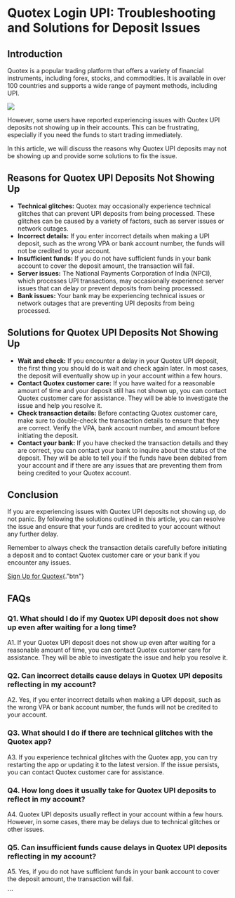 # Quotex Login UPI: Troubleshooting and Solutions for Deposit Issues

## Introduction

Quotex is a popular trading platform that offers a variety of financial
instruments, including forex, stocks, and commodities. It is available
in over 100 countries and supports a wide range of payment methods,
including UPI.

[![](https://static.quotex.io/files/12_en/300_250.jpg)](https://traff.sbs/brokerqxlid)

However, some users have reported experiencing issues with Quotex UPI
deposits not showing up in their accounts. This can be frustrating,
especially if you need the funds to start trading immediately.

In this article, we will discuss the reasons why Quotex UPI deposits may
not be showing up and provide some solutions to fix the issue.

## Reasons for Quotex UPI Deposits Not Showing Up

-   **Technical glitches:** Quotex may occasionally experience technical
    glitches that can prevent UPI deposits from being processed. These
    glitches can be caused by a variety of factors, such as server
    issues or network outages.
-   **Incorrect details:** If you enter incorrect details when making a
    UPI deposit, such as the wrong VPA or bank account number, the funds
    will not be credited to your account.
-   **Insufficient funds:** If you do not have sufficient funds in your
    bank account to cover the deposit amount, the transaction will fail.
-   **Server issues:** The National Payments Corporation of India
    (NPCI), which processes UPI transactions, may occasionally
    experience server issues that can delay or prevent deposits from
    being processed.
-   **Bank issues:** Your bank may be experiencing technical issues or
    network outages that are preventing UPI deposits from being
    processed.

## Solutions for Quotex UPI Deposits Not Showing Up

-   **Wait and check:** If you encounter a delay in your Quotex UPI
    deposit, the first thing you should do is wait and check again
    later. In most cases, the deposit will eventually show up in your
    account within a few hours.
-   **Contact Quotex customer care:** If you have waited for a
    reasonable amount of time and your deposit still has not shown up,
    you can contact Quotex customer care for assistance. They will be
    able to investigate the issue and help you resolve it.
-   **Check transaction details:** Before contacting Quotex customer
    care, make sure to double-check the transaction details to ensure
    that they are correct. Verify the VPA, bank account number, and
    amount before initiating the deposit.
-   **Contact your bank:** If you have checked the transaction details
    and they are correct, you can contact your bank to inquire about the
    status of the deposit. They will be able to tell you if the funds
    have been debited from your account and if there are any issues that
    are preventing them from being credited to your Quotex account.

## Conclusion

If you are experiencing issues with Quotex UPI deposits not showing up,
do not panic. By following the solutions outlined in this article, you
can resolve the issue and ensure that your funds are credited to your
account without any further delay.

Remember to always check the transaction details carefully before
initiating a deposit and to contact Quotex customer care or your bank if
you encounter any issues.

[Sign Up for
Quotex](\%22https://traff.sbs/brokerqxsignup\%22){."btn"}

## FAQs

### Q1. What should I do if my Quotex UPI deposit does not show up even after waiting for a long time?

A1. If your Quotex UPI deposit does not show up even after waiting for a
reasonable amount of time, you can contact Quotex customer care for
assistance. They will be able to investigate the issue and help you
resolve it.

### Q2. Can incorrect details cause delays in Quotex UPI deposits reflecting in my account?

A2. Yes, if you enter incorrect details when making a UPI deposit, such
as the wrong VPA or bank account number, the funds will not be credited
to your account.

### Q3. What should I do if there are technical glitches with the Quotex app?

A3. If you experience technical glitches with the Quotex app, you can
try restarting the app or updating it to the latest version. If the
issue persists, you can contact Quotex customer care for assistance.

### Q4. How long does it usually take for Quotex UPI deposits to reflect in my account?

A4. Quotex UPI deposits usually reflect in your account within a few
hours. However, in some cases, there may be delays due to technical
glitches or other issues.

### Q5. Can insufficient funds cause delays in Quotex UPI deposits reflecting in my account?

A5. Yes, if you do not have sufficient funds in your bank account to
cover the deposit amount, the transaction will fail.

\`\`\`

